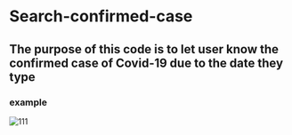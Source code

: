 # Search-confirmed-case
## The purpose of this code is to let user know the confirmed case of Covid-19 due to the date they type
### example
![111](https://user-images.githubusercontent.com/79236612/130231149-8e1f87a2-9dcc-47fc-a7b0-4875e463390d.png)
